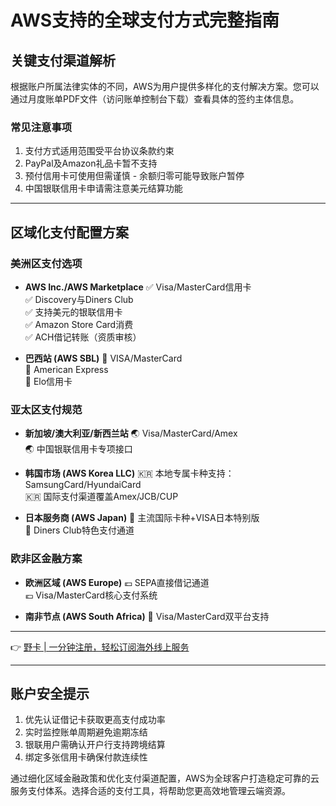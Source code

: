 # AWS支持的全球支付方式完整指南

## 关键支付渠道解析
根据账户所属法律实体的不同，AWS为用户提供多样化的支付解决方案。您可以通过月度账单PDF文件（访问账单控制台下载）查看具体的签约主体信息。

### 常见注意事项
1. 支付方式适用范围受平台协议条款约束  
2. PayPal及Amazon礼品卡暂不支持  
3. 预付信用卡可使用但需谨慎 - 余额归零可能导致账户暂停  
4. 中国银联信用卡申请需注意美元结算功能

---

## 区域化支付配置方案

### 美洲区支付选项 
- **AWS Inc./AWS Marketplace**
  ✅ Visa/MasterCard信用卡  
  ✅ Discovery与Diners Club  
  ✅ 支持美元的银联信用卡  
  ✅ Amazon Store Card消费  
  ✅ ACH借记转账（资质审核）

- **巴西站 (AWS SBL)**
  🎯 VISA/MasterCard  
  🎯 American Express  
  🎯 Elo信用卡

### 亚太区支付规范
- **新加坡/澳大利亚/新西兰站**
  🌏 Visa/MasterCard/Amex  
  🌏 中国银联信用卡专项接口

- **韩国市场 (AWS Korea LLC)**
  🇰🇷 本地专属卡种支持：SamsungCard/HyundaiCard  
  🇰🇷 国际支付渠道覆盖Amex/JCB/CUP

- **日本服务商 (AWS Japan)**
  🗾 主流国际卡种+VISA日本特别版  
  🗾 Diners Club特色支付通道

### 欧非区金融方案
- **欧洲区域 (AWS Europe)**
  💶 SEPA直接借记通道  
  💶 Visa/MasterCard核心支付系统

- **南非节点 (AWS South Africa)**
  🦁 Visa/MasterCard双平台支持

---

👉 [野卡 | 一分钟注册，轻松订阅海外线上服务](https://bbtdd.com/yeka)

---

## 账户安全提示
1. 优先认证借记卡获取更高支付成功率  
2. 实时监控账单周期避免逾期冻结  
3. 银联用户需确认开户行支持跨境结算  
4. 绑定多张信用卡确保付款连续性

通过细化区域金融政策和优化支付渠道配置，AWS为全球客户打造稳定可靠的云服务支付体系。选择合适的支付工具，将帮助您更高效地管理云端资源。